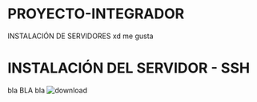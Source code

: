 # PROYECTO-INTEGRADOR
INSTALACIÓN DE SERVIDORES
xd me gusta 


# INSTALACIÓN DEL SERVIDOR - SSH
bla
BLA
bla
![download](https://github.com/user-attachments/assets/dcf6a391-b116-4521-9e69-8469b7629522)

